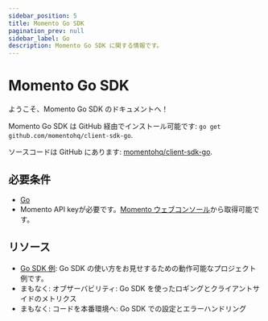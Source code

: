 ```yaml
---
sidebar_position: 5
title: Momento Go SDK
pagination_prev: null
sidebar_label: Go
description: Momento Go SDK に関する情報です。
---
```


# Momento Go SDK

ようこそ、Momento Go SDK のドキュメントへ！

Momento Go SDK は GitHub 経由でインストール可能です: `go get github.com/momentohq/client-sdk-go`.

ソースコードは GitHub にあります: [momentohq/client-sdk-go](https://github.com/momentohq/client-sdk-go).

## 必要条件

- [Go](https://go.dev/dl/)
- Momento API keyが必要です。[Momento ウェブコンソール](https://console.gomomento.com/)から取得可能です。

## リソース

- [Go SDK 例](https://github.com/momentohq/client-sdk-go/blob/main/examples/README.md): Go SDK の使い方をお見せするための動作可能なプロジェクト例です。
- まもなく: オブザーバビリティ: Go SDK を使ったロギングとクライアントサイドのメトリクス
- まもなく: コードを本番環境へ: Go SDK での設定とエラーハンドリング
